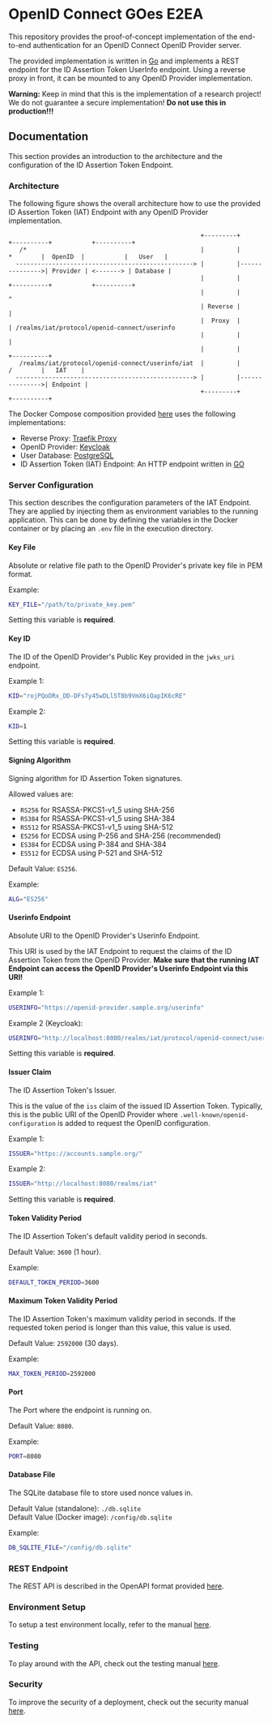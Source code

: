 # OpenID Connect GOes E2EA

This repository provides the proof-of-concept implementation of the end-to-end authentication for an OpenID Connect OpenID Provider server.

The provided implementation is written in [Go](https://golang.org/) and implements a REST endpoint for the ID Assertion Token UserInfo endpoint.
Using a reverse proxy in front, it can be mounted to any OpenID Provider implementation.

**Warning:**
Keep in mind that this is the implementation of a research project!
We do not guarantee a secure implementation!
**Do not use this in production!!!**


## Documentation

This section provides an introduction to the architecture and the configuration of the ID Assertion Token Endpoint.


### Architecture

The following figure shows the overall architecture how to use the provided ID Assertion Token (IAT) Endpoint with any OpenID Provider implementation.

```
                                                     +---------+                +----------+           +----------+
   /*                                                |         |       *        |  OpenID  |           |   User   |
  -------------------------------------------------> |         |--------------->| Provider | <-------> | Database |
                                                     |         |                +----------+           +----------+
                                                     |         |                  ^
                                                     | Reverse |                  |
                                                     |  Proxy  |                  | /realms/iat/protocol/openid-connect/userinfo
                                                     |         |                  |
                                                     |         |                +----------+
   /realms/iat/protocol/openid-connect/userinfo/iat  |         |       /        |   IAT    |
  -------------------------------------------------> |         |--------------->| Endpoint |
                                                     +---------+                +----------+
```

The Docker Compose composition provided [here](./docker-compose.yaml) uses the following implementations:

- Reverse Proxy: [Traefik Proxy](https://traefik.io/traefik/)
- OpenID Provider: [Keycloak](https://www.keycloak.org/)
- User Database: [PostgreSQL](https://www.postgresql.org/)
- ID Assertion Token (IAT) Endpoint: An HTTP endpoint written in [GO](https://go.dev/)


### Server Configuration

This section describes the configuration parameters of the IAT Endpoint.
They are applied by injecting them as environment variables to the running application.
This can be done by defining the variables in the Docker container or by placing an `.env` file in the execution directory.


#### Key File

Absolute or relative file path to the OpenID Provider's private key file in PEM format.

Example:
```bash
KEY_FILE="/path/to/private_key.pem"
```

Setting this variable is **required**.


#### Key ID

The ID of the OpenID Provider's Public Key provided in the `jwks_uri` endpoint.

Example 1:
```bash
KID="rojPQoDRx_DD-DFs7y45wDLl5T8b9VmX6iQapIK6cRE"
```

Example 2:
```bash
KID=1
```

Setting this variable is **required**.


#### Signing Algorithm

Signing algorithm for ID Assertion Token signatures.

Allowed values are:

- `RS256` for RSASSA-PKCS1-v1_5 using SHA-256
- `RS384` for RSASSA-PKCS1-v1_5 using SHA-384
- `RS512` for RSASSA-PKCS1-v1_5 using SHA-512
- `ES256` for ECDSA using P-256 and SHA-256 (recommended)
- `ES384` for ECDSA using P-384 and SHA-384
- `ES512` for ECDSA using P-521 and SHA-512

Default Value: `ES256`.

Example:
```bash
ALG="ES256"
```


#### Userinfo Endpoint

Absolute URI to the OpenID Provider's Userinfo Endpoint.

This URI is used by the IAT Endpoint to request the claims of the ID Assertion Token from the OpenID Provider.
**Make sure that the running IAT Endpoint can access the OpenID Provider's Userinfo Endpoint via this URI!**

Example 1:
```bash
USERINFO="https://openid-provider.sample.org/userinfo"
```

Example 2 (Keycloak):
```bash
USERINFO="http://localhost:8080/realms/iat/protocol/openid-connect/userinfo"
```

Setting this variable is **required**.


#### Issuer Claim

The ID Assertion Token's Issuer.

This is the value of the `iss` claim of the issued ID Assertion Token.
Typically, this is the public URI of the OpenID Provider where `.well-known/openid-configuration` is added to request the OpenID configuration.

Example 1:
```bash
ISSUER="https://accounts.sample.org/"
```

Example 2:
```bash
ISSUER="http://localhost:8080/realms/iat"
```

Setting this variable is **required**.


#### Token Validity Period

The ID Assertion Token's default validity period in seconds.

Default Value: `3600` (1 hour).

Example:
```bash
DEFAULT_TOKEN_PERIOD=3600
```


#### Maximum Token Validity Period

The ID Assertion Token's maximum validity period in seconds.
If the requested token period is longer than this value, this value is used.

Default Value: `2592000` (30 days).

Example:
```bash
MAX_TOKEN_PERIOD=2592000
```


#### Port

The Port where the endpoint is running on.

Default Value: `8080`.

Example:
```bash
PORT=8080
```


#### Database File

The SQLite database file to store used nonce values in.

Default Value (standalone): `./db.sqlite`
<br>
Default Value (Docker image): `/config/db.sqlite`

Example:
```bash
DB_SQLITE_FILE="/config/db.sqlite"
```


### REST Endpoint

The REST API is described in the OpenAPI format provided [here](./docs/openapi.yaml).


### Environment Setup

To setup a test environment locally, refer to the manual [here](./docs-dev/environment-setup.md).


### Testing

To play around with the API, check out the testing manual [here](./docs-dev/testing.md).


### Security

To improve the security of a deployment, check out the security manual [here](./docs-dev/security.md).
